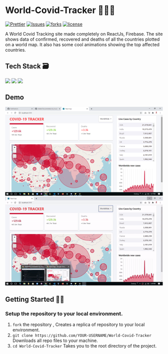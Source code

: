 # World-Covid-Tracker 🤧😷📝
[![Prettier](https://img.shields.io/badge/code_style-prettier-ff69b4.svg)](https://prettier.io)
[![Issues](https://img.shields.io/github/issues/Saikat-98/World-Covid-Tracker)](#issues)
[![forks](https://img.shields.io/github/forks/Saikat-98/World-Covid-Tracker)](#forks)
[![license](https://img.shields.io/github/license/Saikat-98/World-Covid-Tracker)](#license)

A World Covid Tracking site made completely on ReactJs, Firebase. The site shows data of confirmed, recovered and deaths of all the countries plotted on a world map. It also has some cool animations showing the top affected countries.

## Tech Stack 🗃
<img src="https://img.shields.io/badge/-ReactJS-%2300bfff%20"> <img src="https://img.shields.io/badge/-Firebase-yellowgreen"> <img src="https://img.shields.io/badge/-PWA-blue"> 

## Demo 
![World-Covid-Tracker](public/World-Covid-Tracker.png)
![World-Covid-Tracker](public/World-Covid-Tracker.gif)
 
##  Getting Started 👨‍💻
### Setup the repository to your local environment.

1. `fork` the repository ,     Creates a replica of repository to your local environment.
2. `git clone https://github.com/YOUR-USERNAME/World-Covid-Tracker`   Downloads all repo files to your machine.
3. `cd World-Covid-Tracker`  Takes you to the root directory of the project.  
